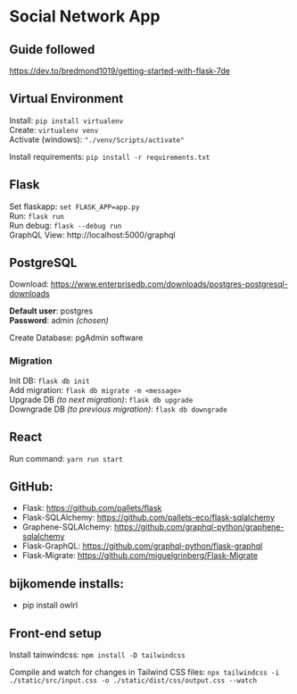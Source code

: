 # Social Network App

## Guide followed
https://dev.to/bredmond1019/getting-started-with-flask-7de

## Virtual Environment
Install: `pip install virtualenv`  
Create: `virtualenv venv`  
Activate (windows): `"./venv/Scripts/activate"`  
  
Install requirements: `pip install -r requirements.txt`

## Flask
Set flaskapp: `set FLASK_APP=app.py`  
Run: `flask run`  
Run debug: `flask --debug run`   
GraphQL View: http://localhost:5000/graphql

## PostgreSQL
Download: https://www.enterprisedb.com/downloads/postgres-postgresql-downloads  
  
**Default user**: postgres  
**Password**: admin *(chosen)*  

Create Database: pgAdmin software

### Migration
Init DB: `flask db init`  
Add migration: `flask db migrate -m <message>`  
Upgrade DB *(to next migration)*: `flask db upgrade`  
Downgrade DB *(to previous migration)*: `flask db downgrade`  

## React
Run command: `yarn run start`

## GitHub:
- Flask: https://github.com/pallets/flask
- Flask-SQLAlchemy: https://github.com/pallets-eco/flask-sqlalchemy  
- Graphene-SQLAlchemy: https://github.com/graphql-python/graphene-sqlalchemy  
- Flask-GraphQL: https://github.com/graphql-python/flask-graphql  
- Flask-Migrate: https://github.com/miguelgrinberg/Flask-Migrate

## bijkomende installs:
- pip install owlrl


## Front-end setup
Install tainwindcss: `npm install -D tailwindcss`

Compile and watch for changes in Tailwind CSS files: `npx tailwindcss -i ./static/src/input.css -o ./static/dist/css/output.css --watch`